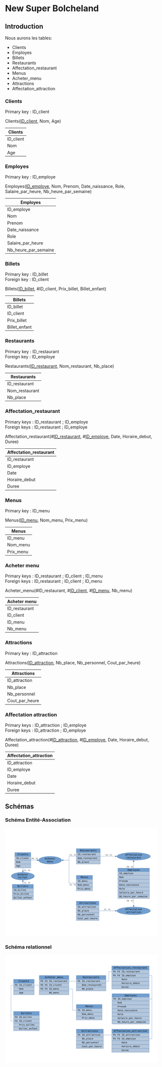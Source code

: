 # New Super Bolcheland

## Introduction

Nous aurons les tables:

- Clients
- Employes
- Billets
- Restaurants
- Affectation_restaurant
- Menus
- Acheter_menu
- Attractions
- Affectation_attraction

### Clients

Primary key : ID_client

Clients(<ins>ID_client</ins>, Nom, Age)

|   Clients   |
|-------------|
| ID_client |
| Nom |
| Age |

### Employes

Primary key : ID_employe

Employes(<ins>ID_employe</ins>, Nom, Prenom, Date_naissance, Role, Salaire_par_heure, Nb_heure_par_semaine)

|   Employes   |
|--------------|
| ID_employe |
| Nom|
| Prenom |
| Date_naissance | 
| Role |
| Salaire_par_heure |
| Nb_heure_par_semaine |

### Billets

Primary key : ID_billet  
Foreign key : ID_client

Billets(<ins>ID_billet</ins>, #ID_client, Prix_billet, Billet_enfant)

|   Billets   |
|-------------|
| ID_billet |
| ID_client |
| Prix_billet |
| Billet_enfant |

### Restaurants

Primary key : ID_restaurant  
Foreign key : ID_employe

Restaurants(<ins>ID_restaurant</ins>, Nom_restaurant, Nb_place)

|   Restaurants  |
|----------------|
| ID_restaurant |
| Nom_restaurant |
| Nb_place |

### Affectation_restaurant

Primary keys : ID_restaurant ; ID_employe  
Foreign keys : ID_restaurant ; ID_employe

Affectation_restaurant(#<ins>ID_restaurant</ins>, #<ins>ID_employe</ins>, Date, Horaire_debut, Duree)

|   Affectation_restaurant   |
|----------------------------|
| ID_restaurant |
| ID_employe |
| Date |
| Horaire_debut |
| Duree |

### Menus

Primary key : ID_menu

Menus(<ins>ID_menu</ins>, Nom_menu, Prix_menu)

|   Menus   |
|-----------|
| ID_menu |
| Nom_menu |
| Prix_menu |

### Acheter menu

Primary keys : ID_restaurant ; ID_client ; ID_menu  
Foreign keys : ID_restaurant ; ID_client ; ID_menu

Acheter_menu(#<in>ID_restaurant</ins>, #<ins>ID_client</ins>, #<ins>ID_menu</ins>, Nb_menu)

|   Acheter menu   |
|------------------|
| ID_restaurant |
| ID_client |
| ID_menu |
| Nb_menu |

### Attractions

Primary key : ID_attraction

Attractions(<ins>ID_attraction</ins>, Nb_place, Nb_personnel, Cout_par_heure)

|   Attractions   |
|-----------------|
| ID_attraction |
| Nb_place |
| Nb_personnel |
| Cout_par_heure |

### Affectation attraction

Primary keys : ID_attraction ; ID_employe  
Foreign keys : ID_attraction ; ID_employe

Affectation_attraction(#<ins>ID_attraction</ins>, #<ins>ID_employe</ins>, Date, Horaire_debut, Duree)

|   Affectation_attraction   |
|----------------------------|
| ID_attraction |
| ID_employe |
| Date |
| Horaire_debut |
| Duree |

## Schémas

### Schéma Entité-Association

![Schéma Entité-Association](assets/scheme_EA.svg)

### Schéma relationnel

![Schéma relationnel](assets/scheme_relationnel.svg)
